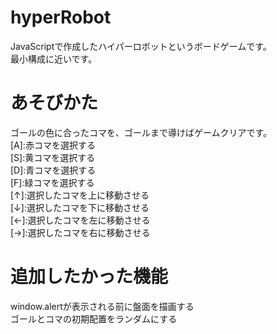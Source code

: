 # hyperRobot
JavaScriptで作成したハイパーロボットというボードゲームです。  
最小構成に近いです。  
  
  
  
  
# あそびかた  
ゴールの色に合ったコマを、ゴールまで導けばゲームクリアです。  
[A]:赤コマを選択する  
[S]:黄コマを選択する  
[D]:青コマを選択する  
[F]:緑コマを選択する  
[↑]:選択したコマを上に移動させる  
[↓]:選択したコマを下に移動させる  
[←]:選択したコマを左に移動させる  
[→]:選択したコマを右に移動させる  
  
  
  
  
# 追加したかった機能  
window.alertが表示される前に盤面を描画する  
ゴールとコマの初期配置をランダムにする
